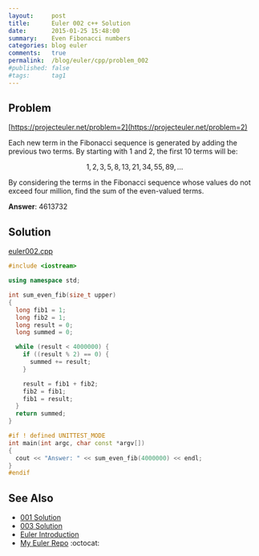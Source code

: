 ```yaml
---
layout:     post
title:      Euler 002 c++ Solution
date:       2015-01-25 15:48:00
summary:    Even Fibonacci numbers
categories: blog euler
comments:   true
permalink:  /blog/euler/cpp/problem_002
#published: false
#tags:      tag1
---
```


## Problem

[https://projecteuler.net/problem=2](https://projecteuler.net/problem=2)

Each new term in the Fibonacci sequence is generated by adding the previous two terms. By starting with 1 and 2, the first 10 terms will be:

$$1, 2, 3, 5, 8, 13, 21, 34, 55, 89, ...$$

By considering the terms in the Fibonacci sequence whose values do not exceed four million, find the sum of the even-valued terms.

**Answer**: 4613732

## Solution

[euler002.cpp](https://github.com/tvarley/euler/blob/master/cpp/src/euler002.cpp)

```cpp
#include <iostream>

using namespace std;

int sum_even_fib(size_t upper)
{
  long fib1 = 1;
  long fib2 = 1;
  long result = 0;
  long summed = 0;

  while (result < 4000000) {
    if ((result % 2) == 0) {
      summed += result;
    }

    result = fib1 + fib2;
    fib2 = fib1;
    fib1 = result;
  }
  return summed;
}

#if ! defined UNITTEST_MODE
int main(int argc, char const *argv[])
{
  cout << "Answer: " << sum_even_fib(4000000) << endl;
}
#endif
```

## See Also
* [001 Solution]({{site.baseurl}}/blog/euler/cpp/problem_001)
* [003 Solution]({{site.baseurl}}/blog/euler/cpp/problem_003)
* [Euler Introduction]({{site.baseurl}}/blog/euler/introduction)
* [My Euler Repo](https://github.com/tvarley/euler) :octocat:

